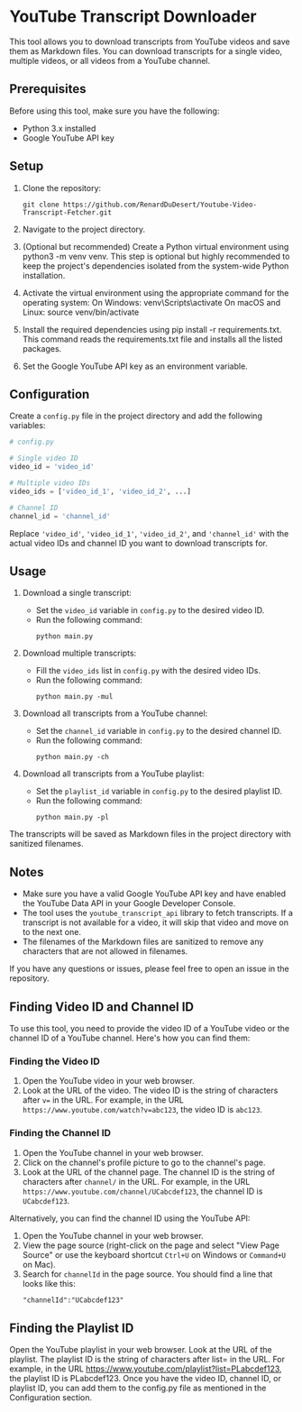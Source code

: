 # YouTube Transcript Downloader

This tool allows you to download transcripts from YouTube videos and save them as Markdown files. You can download transcripts for a single video, multiple videos, or all videos from a YouTube channel.

## Prerequisites

Before using this tool, make sure you have the following:
- Python 3.x installed
- Google YouTube API key

## Setup

1. Clone the repository:
   ```
   git clone https://github.com/RenardDuDesert/Youtube-Video-Transcript-Fetcher.git
   ```

2. Navigate to the project directory.
3. (Optional but recommended) Create a Python virtual environment using python3 -m venv venv. This step is optional but highly recommended to keep the project's dependencies isolated from the system-wide Python installation.
4. Activate the virtual environment using the appropriate command for the operating system:
On Windows: venv\Scripts\activate
On macOS and Linux: source venv/bin/activate
5. Install the required dependencies using pip install -r requirements.txt. This command reads the requirements.txt file and installs all the listed packages.
6. Set the Google YouTube API key as an environment variable.
## Configuration

Create a `config.py` file in the project directory and add the following variables:
```python
# config.py

# Single video ID
video_id = 'video_id'

# Multiple video IDs
video_ids = ['video_id_1', 'video_id_2', ...]

# Channel ID
channel_id = 'channel_id'
```

Replace `'video_id'`, `'video_id_1'`, `'video_id_2'`, and `'channel_id'` with the actual video IDs and channel ID you want to download transcripts for.

## Usage

1. Download a single transcript:
   - Set the `video_id` variable in `config.py` to the desired video ID.
   - Run the following command:
     ```
     python main.py
     ```

2. Download multiple transcripts:
   - Fill the `video_ids` list in `config.py` with the desired video IDs.
   - Run the following command:
     ```
     python main.py -mul
     ```

3. Download all transcripts from a YouTube channel:
   - Set the `channel_id` variable in `config.py` to the desired channel ID.
   - Run the following command:
     ```
     python main.py -ch
     ```
4. Download all transcripts from a YouTube playlist:
   - Set the `playlist_id` variable in `config.py` to the desired playlist ID.
   - Run the following command:
     ```
     python main.py -pl
     ```

The transcripts will be saved as Markdown files in the project directory with sanitized filenames.

## Notes

- Make sure you have a valid Google YouTube API key and have enabled the YouTube Data API in your Google Developer Console.
- The tool uses the `youtube_transcript_api` library to fetch transcripts. If a transcript is not available for a video, it will skip that video and move on to the next one.
- The filenames of the Markdown files are sanitized to remove any characters that are not allowed in filenames.

If you have any questions or issues, please feel free to open an issue in the repository.

## Finding Video ID and Channel ID

To use this tool, you need to provide the video ID of a YouTube video or the channel ID of a YouTube channel. Here's how you can find them:

### Finding the Video ID

1. Open the YouTube video in your web browser.
2. Look at the URL of the video. The video ID is the string of characters after `v=` in the URL.
   For example, in the URL `https://www.youtube.com/watch?v=abc123`, the video ID is `abc123`.

### Finding the Channel ID

1. Open the YouTube channel in your web browser.
2. Click on the channel's profile picture to go to the channel's page.
3. Look at the URL of the channel page. The channel ID is the string of characters after `channel/` in the URL.
   For example, in the URL `https://www.youtube.com/channel/UCabcdef123`, the channel ID is `UCabcdef123`.

Alternatively, you can find the channel ID using the YouTube API:

1. Open the YouTube channel in your web browser.
2. View the page source (right-click on the page and select "View Page Source" or use the keyboard shortcut `Ctrl+U` on Windows or `Command+U` on Mac).
3. Search for `channelId` in the page source. You should find a line that looks like this:
   ```html
   "channelId":"UCabcdef123"

## Finding the Playlist ID
Open the YouTube playlist in your web browser.
Look at the URL of the playlist. The playlist ID is the string of characters after list= in the URL. For example, in the URL https://www.youtube.com/playlist?list=PLabcdef123, the playlist ID is PLabcdef123.
Once you have the video ID, channel ID, or playlist ID, you can add them to the config.py file as mentioned in the Configuration section.

